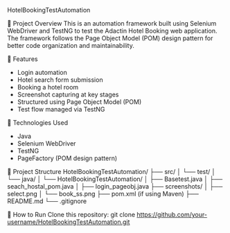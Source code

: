  HotelBookingTestAutomation
 
 📌 Project Overview
This is an automation framework built using Selenium WebDriver and TestNG to test the Adactin Hotel Booking web application. The framework follows the Page Object Model (POM) design pattern for better code organization and maintainability.

🔧 Features
- Login automation
- Hotel search form submission
- Booking a hotel room
- Screenshot capturing at key stages
- Structured using Page Object Model (POM)
- Test flow managed via TestNG

 🧰 Technologies Used
- Java
- Selenium WebDriver
- TestNG
- PageFactory (POM design pattern)

 📂 Project Structure
 HotelBookingTestAutomation/
├── src/
│ └── test/
│ └── java/
│ └── HotelBookingTestAutomation/
│ ├── Basetest.java
│ ├── seach_hostal_pom.java
│ ├── login_pageobj.java
├── screenshots/
│ ├── select.png
│ └── book_ss.png
├── pom.xml (if using Maven)
├── README.md
└── .gitignore

🚀 How to Run
 Clone this repository: git clone https://github.com/your-username/HotelBookingTestAutomation.git


